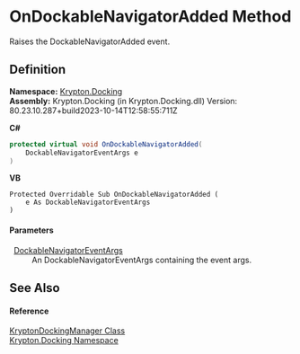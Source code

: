 # OnDockableNavigatorAdded Method


Raises the DockableNavigatorAdded event.



## Definition
**Namespace:** <a href="98399376-cf41-9454-4b4d-4fab2ca20bc7.md">Krypton.Docking</a>  
**Assembly:** Krypton.Docking (in Krypton.Docking.dll) Version: 80.23.10.287+build2023-10-14T12:58:55:711Z

**C#**
``` C#
protected virtual void OnDockableNavigatorAdded(
	DockableNavigatorEventArgs e
)
```
**VB**
``` VB
Protected Overridable Sub OnDockableNavigatorAdded ( 
	e As DockableNavigatorEventArgs
)
```



#### Parameters
<dl><dt>  <a href="a00690da-5848-2a4a-4c99-9e19a92733e8.md">DockableNavigatorEventArgs</a></dt><dd>An DockableNavigatorEventArgs containing the event args.</dd></dl>

## See Also


#### Reference
<a href="6c9c237d-95cb-a4ce-72c6-cd7684d3287e.md">KryptonDockingManager Class</a>  
<a href="98399376-cf41-9454-4b4d-4fab2ca20bc7.md">Krypton.Docking Namespace</a>  
